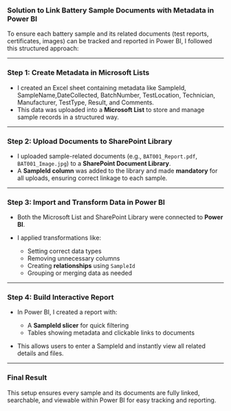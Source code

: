 
### **Solution to Link Battery Sample Documents with Metadata in Power BI**

To ensure each battery sample and its related documents (test reports, certificates, images) can be tracked and reported in Power BI, I followed this structured approach:

---

### **Step 1: Create Metadata in Microsoft Lists**

* I created an Excel sheet containing metadata like SampleId,	SampleName,DateCollected, BatchNumber, TestLocation,	Technician,	Manufacturer,	TestType,	Result,	and Comments.
* This data was uploaded into a **Microsoft List** to store and manage sample records in a structured way.

---

### **Step 2: Upload Documents to SharePoint Library**

* I uploaded sample-related documents (e.g., `BAT001_Report.pdf`, `BAT001_Image.jpg`) to a **SharePoint Document Library**.
* A **SampleId column** was added to the library and made **mandatory** for all uploads, ensuring correct linkage to each sample.

---

### **Step 3: Import and Transform Data in Power BI**

* Both the Microsoft List and SharePoint Library were connected to **Power BI**.
* I applied transformations like:

  * Setting correct data types
  * Removing unnecessary columns
  * Creating **relationships** using `SampleId`
  * Grouping or merging data as needed

---

### **Step 4: Build Interactive Report**

* In Power BI, I created a report with:

  * A **SampleId slicer** for quick filtering
  * Tables showing metadata and clickable links to documents
* This allows users to enter a SampleId and instantly view all related details and files.

---

### Final Result

This setup ensures every sample and its documents are fully linked, searchable, and viewable within Power BI for easy tracking and reporting.

